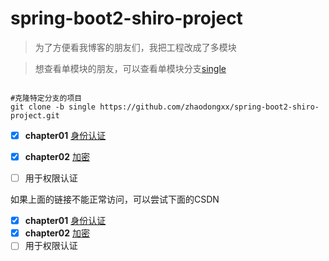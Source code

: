 # spring-boot2-shiro-project

> 为了方便看我博客的朋友们，我把工程改成了多模块

> 想查看单模块的朋友，可以查看单模块分支[single](https://github.com/zhaodongxx/spring-boot2-shiro-project/tree/single)

```shell

#克隆特定分支的项目
git clone -b single https://github.com/zhaodongxx/spring-boot2-shiro-project.git
```

- [x] **chapter01** [身份认证](https://zhaodongxx.github.io/2018/03/30/Spring-Boot2%E6%95%B4%E5%90%88Shiro%EF%BC%881%EF%BC%89%EF%BC%9A%E8%BA%AB%E4%BB%BD%E8%AE%A4%E8%AF%81/)
- [x] **chapter02**  [加密](https://zhaodongxx.github.io/2018/07/18/Spring-Boot2%E6%95%B4%E5%90%88Shiro%EF%BC%882%EF%BC%89%EF%BC%9A%E5%8A%A0%E5%AF%86/)
- [ ] 用于权限认证 


如果上面的链接不能正常访问，可以尝试下面的CSDN

- [x] **chapter01** [身份认证](https://blog.csdn.net/dora_310/article/details/79769779)
- [x] **chapter02** [加密](https://blog.csdn.net/dora_310/article/details/81107107)
- [ ] 用于权限认证 
